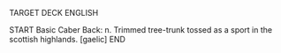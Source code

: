 TARGET DECK
ENGLISH

START
Basic
Caber
Back: n. Trimmed tree-trunk tossed as a sport in the scottish highlands. [gaelic]
END
